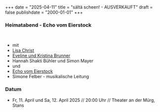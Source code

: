 ﻿﻿+++
date = "2025-04-11"
title = "sältä scheen! - AUSVERKAUFT"
draft = false
publishdate = "2000-01-01"
+++
### Heimatabend - Echo vom Eierstock
<br>


* mit
* [Lisa Christ](https://www.lisachrist.ch/)
* [Eveline und Kristina Brunner](https://www.evelyn-kristina-brunner.ch/)
* Hannah Shakti Bühler und Simon Mayer
* und
* [Echo vom Eierstock](https://www.echovomeierstock.ch/)
* Simone Felber - musikalische Leitung


### Datum

* Fr, 11. April und Sa, 12. April 2025  // 20:00 Uhr // Theater an der Mürg, Stans